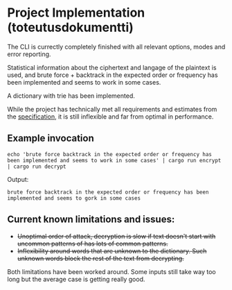 # Project Implementation (toteutusdokumentti)

The CLI is currectly completely finished with all relevant options, modes
and error reporting.

Statistical information about the ciphertext and langage of the plaintext
is used, and brute force + backtrack in the expected order or frequency has
been implemented and seems to work in some cases.

A dictionary with trie has been implemented.

While the project has technically met all requirements and estimates from
the [specification](specification.md), it is still inflexible and far
from optimal in performance.

## Example invocation

```
echo 'brute force backtrack in the expected order or frequency has been implemented and seems to work in some cases' | cargo run encrypt | cargo run decrypt
```

Output:

```
brute force backtrack in the expected order or frequency has been implemented and seems to gork in some cases
```

## Current known limitations and issues:

- ~~Unoptimal order of attack, decryption is slow if text doesn't start with
  uncommon patterns of has lots of common patterns.~~
- ~~Inflexibility around words that are unknown to the dictionary.
  Such unknown words block the rest of the text from decrypting.~~
  
Both limitations have been worked around. Some inputs still take way too long
but the average case is getting really good.
